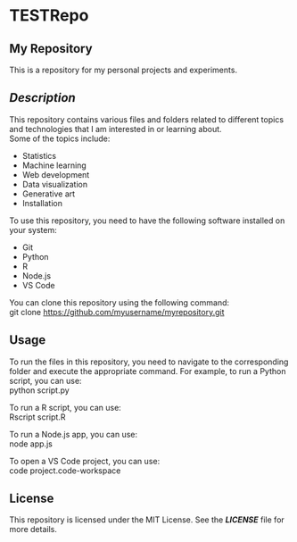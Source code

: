 # TESTRepo

## My Repository  
This is a repository for my personal projects and experiments.

## ***Description***  

This repository contains various files and folders related to different topics and technologies that I am interested in or learning about.  
Some of the topics include:  
* Statistics  
* Machine learning  
* Web development  
* Data visualization  
* Generative art  
* Installation  

To use this repository, you need to have the following software installed on your system:  
* Git  
* Python  
* R  
* Node.js  
* VS Code  

You can clone this repository using the following command:  
git clone https://github.com/myusername/myrepository.git

## ****Usage****

To run the files in this repository, you need to navigate to the corresponding folder and execute the appropriate command. For example, to run a Python script, you can use:  
python script.py

To run a R script, you can use:  
Rscript script.R

To run a Node.js app, you can use:  
node app.js

To open a VS Code project, you can use:  
code project.code-workspace

## ****License****  
This repository is licensed under the MIT License. See the ***LICENSE*** file for more details.
